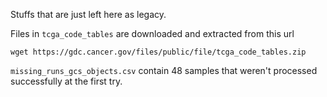 Stuffs that are just left here as legacy.

Files in `tcga_code_tables` are downloaded and extracted from this url
```
wget https://gdc.cancer.gov/files/public/file/tcga_code_tables.zip
```

`missing_runs_gcs_objects.csv` contain 48 samples that weren't processed
successfully at the first try.
